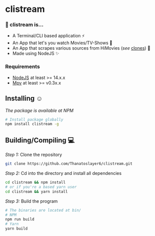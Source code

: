 # clistream

### :thought_balloon: clistream is...
  - A Terminal/CLI based application :zap:
  - An App that let's you watch Movies/TV-Shows :tada:
  - An App that scrapes various sources from HiMovies (_see_ [clones](https://www.reddit.com/r/freemediaheckyeah/wiki/storage#wiki_himovies_clones)) :telescope:
  - Made using NodeJS :sparkles:

### Requirements
* [NodeJS](https://nodejs.org/en/) at least >= 14.x.x
* [Mpv](https://mpv.io/installation) at least >= v0.3x.x


## Installing  :relaxed:

_The package is available at NPM_

```bash
# Install package globally
npm install clistream -g
```
 
## Building/Compiling  :computer:

_Step 1:_ Clone the repository
```bash
git clone https://github.com/Thanatoslayer6/clistream.git
```

_Step 2:_ Cd into the directory and install all dependencies
```bash
cd clistream && npm install
# or if you're a based yarn user 
cd clistream && yarn install
```
_Step 3:_ Build the program 

```bash
# The binaries are located at bin/
# NPM
npm run build
# Yarn
yarn build 
```


